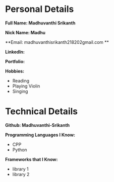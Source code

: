 # Personal Details
**Full Name: Madhuvanthi Srikanth**

**Nick Name: Madhu**

**Email: madhuvanthisrikanth218202gmail.com **

**LinkedIn:**

**Portfolio:**

**Hobbies:**
- Reading
- Playing Violin
- Singing


# Technical Details
**Github: Madhuvanthi-Srikanth** 

**Programming Languages I Know:** 
- CPP
- Python

**Frameworks that I Know:** 
- library 1
- library 2
